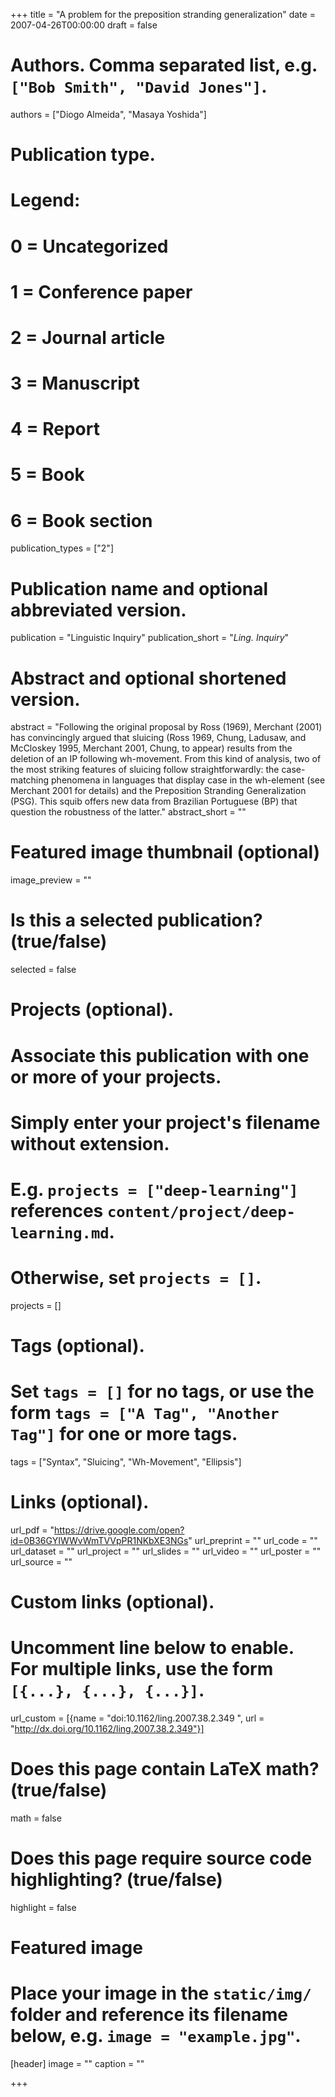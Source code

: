 +++
title = "A problem for the preposition stranding generalization"
date = 2007-04-26T00:00:00
draft = false

# Authors. Comma separated list, e.g. `["Bob Smith", "David Jones"]`.
authors = ["Diogo Almeida", "Masaya Yoshida"]

# Publication type.
# Legend:
# 0 = Uncategorized
# 1 = Conference paper
# 2 = Journal article
# 3 = Manuscript
# 4 = Report
# 5 = Book
# 6 = Book section
publication_types = ["2"]

# Publication name and optional abbreviated version.
publication = "Linguistic Inquiry"
publication_short = "*Ling. Inquiry*"

# Abstract and optional shortened version.
abstract = "Following the original proposal by Ross (1969), Merchant (2001) has convincingly argued that sluicing (Ross 1969, Chung, Ladusaw, and McCloskey 1995, Merchant 2001, Chung, to appear) results from the deletion of an IP following wh-movement. From this kind of analysis, two of the most striking features of sluicing follow straightforwardly: the case-matching phenomena in languages that display case in the wh-element (see Merchant 2001 for details) and the Preposition Stranding Generalization (PSG). This squib offers new data from Brazilian Portuguese (BP) that question the robustness of the latter."
abstract_short = ""

# Featured image thumbnail (optional)
image_preview = ""

# Is this a selected publication? (true/false)
selected = false

# Projects (optional).
#   Associate this publication with one or more of your projects.
#   Simply enter your project's filename without extension.
#   E.g. `projects = ["deep-learning"]` references `content/project/deep-learning.md`.
#   Otherwise, set `projects = []`.
projects = []

# Tags (optional).
#   Set `tags = []` for no tags, or use the form `tags = ["A Tag", "Another Tag"]` for one or more tags.
tags = ["Syntax", "Sluicing", "Wh-Movement", "Ellipsis"]

# Links (optional).
url_pdf = "https://drive.google.com/open?id=0B36GYIWWvWmTVVpPR1NKbXE3NGs"
url_preprint = ""
url_code = ""
url_dataset = ""
url_project = ""
url_slides = ""
url_video = ""
url_poster = ""
url_source = ""


# Custom links (optional).
#   Uncomment line below to enable. For multiple links, use the form `[{...}, {...}, {...}]`.
url_custom = [{name = "doi:10.1162/ling.2007.38.2.349 ", url = "http://dx.doi.org/10.1162/ling.2007.38.2.349"}]

# Does this page contain LaTeX math? (true/false)
math = false

# Does this page require source code highlighting? (true/false)
highlight = false

# Featured image
# Place your image in the `static/img/` folder and reference its filename below, e.g. `image = "example.jpg"`.
[header]
image = ""
caption = ""

+++
